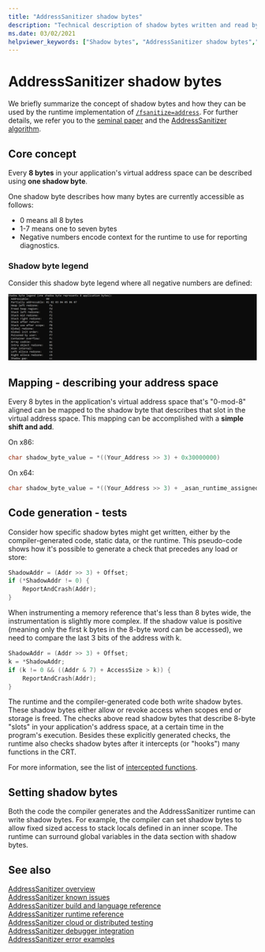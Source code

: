 ```yaml
---
title: "AddressSanitizer shadow bytes"
description: "Technical description of shadow bytes written and read by the compiler-generated code and AddressSanitizer runtime."
ms.date: 03/02/2021
helpviewer_keywords: ["Shadow bytes", "AddressSanitizer shadow bytes","Address Sanitizer shadow bytes", "ASan shadow bytes"]
---
```


# AddressSanitizer shadow bytes

We briefly summarize the concept of shadow bytes and how they can be used by the runtime implementation of [`/fsanitize=address`](../build/reference/fsanitize.md). For further details, we refer you to the [seminal paper](https://www.usenix.org/system/files/conference/atc12/atc12-final39.pdf) and the [AddressSanitizer algorithm](https://github.com/google/sanitizers/wiki/AddressSanitizerAlgorithm).

## Core concept

Every **8 bytes** in your application's virtual address space can be described using **one shadow byte**.

One shadow byte describes how many bytes are currently accessible as follows:

- 0 means all 8 bytes
- 1-7 means one to seven bytes
- Negative numbers encode context for the runtime to use for reporting diagnostics.

### Shadow byte legend

Consider this shadow byte legend where all negative numbers are defined:

![Screenshot of the AddressSanitizer shadow-byte legend](./media/asan-shadow-byte-legend.png)

## Mapping - describing your address space

Every 8 bytes in the application's virtual address space that's "0-mod-8" aligned can be mapped to the shadow byte that describes that slot in the virtual address space.  This mapping can be accomplished with a **simple shift and add**.

On x86:

```cpp
char shadow_byte_value = *((Your_Address >> 3) + 0x30000000)
```

On x64:

```cpp
char shadow_byte_value = *((Your_Address >> 3) + _asan_runtime_assigned_offset)
```

## Code generation - tests

Consider how specific shadow bytes might get written, either by the compiler-generated code, static data, or the runtime. This pseudo-code shows how it's possible to generate a check that precedes any load or store:

```cpp
ShadowAddr = (Addr >> 3) + Offset;
if (*ShadowAddr != 0) {
    ReportAndCrash(Addr);
}
```

When instrumenting a memory reference that's less than 8 bytes wide, the instrumentation is slightly more complex. If the shadow value is positive (meaning only the first k bytes in the 8-byte word can be accessed), we need to compare the last 3 bits of the address with k.

```cpp
ShadowAddr = (Addr >> 3) + Offset;
k = *ShadowAddr;
if (k != 0 && ((Addr & 7) + AccessSize > k)) {
    ReportAndCrash(Addr);
}
```

The runtime and the compiler-generated code both write shadow bytes. These shadow bytes either allow or revoke access when scopes end or storage is freed. The checks above read shadow bytes that describe 8-byte "slots" in your application's address space, at a certain time in the program's execution. Besides these explicitly generated checks, the runtime also checks shadow bytes after it intercepts (or "hooks") many functions in the CRT.

For more information, see the list of [intercepted functions](./asan-runtime.md#default-interceptors).

## Setting shadow bytes

Both the code the compiler generates and the AddressSanitizer runtime can write shadow bytes. For example, the compiler can set shadow bytes to allow fixed sized access to stack locals defined in an inner scope. The runtime can surround global variables in the data section with shadow bytes.

## See also

[AddressSanitizer overview](./asan.md)\
[AddressSanitizer known issues](./asan-known-issues.md)\
[AddressSanitizer build and language reference](./asan-building.md)\
[AddressSanitizer runtime reference](./asan-runtime.md)\
[AddressSanitizer cloud or distributed testing](./asan-offline-crash-dumps.md)\
[AddressSanitizer debugger integration](./asan-debugger-integration.md)\
[AddressSanitizer error examples](./asan-error-examples.md)
